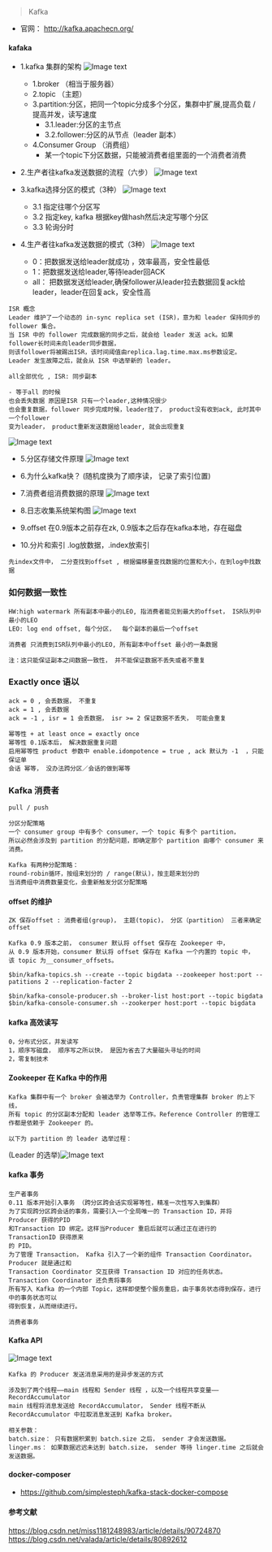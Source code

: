 > Kafka 
- 官网： http://kafka.apachecn.org/

#### kafaka
- 1.kafka 集群的架构
    ![Image text](./pic/WX20210125-161421@2x.png)
    -  1.broker （相当于服务器）
    -  2.topic  （主题）
    -  3.partition:分区，把同一个topic分成多个分区，集群中扩展,提高负载 / 提高并发，读写速度
        -  3.1.leader:分区的主节点
        -  3.2.follower:分区的从节点（leader 副本）
    -  4.Consumer Group （消费组）
        - 某一个topic下分区数据，只能被消费者组里面的一个消费者消费
    
- 2.生产者往kafka发送数据的流程（六步）
    ![Image text](./pic/1611544184721.jpg)
    
- 3.kafka选择分区的模式（3种）
    ![Image text](./pic/WX20210125-111141@2x.png)
    -   3.1 指定往哪个分区写
    -   3.2 指定key, kafka 根据key做hash然后决定写哪个分区
    -   3.3 轮询分时

- 4.生产者往kafka发送数据的模式（3种）
    ![Image text](./pic/WX20210125-111323@2x.png)
    - 0：把数据发送给leader就成功 ，效率最高，安全性最低
    - 1：把数据发送给leader,等待leader回ACK
    - all： 把数据发送给leader,确保follower从leader拉去数据回复ack给leader，leader在回复ack，安全性高
```text
ISR 概念
Leader 维护了一个动态的 in-sync replica set (ISR)，意为和 leader 保持同步的 follower 集合。
当 ISR 中的 follower 完成数据的同步之后，就会给 leader 发送 ack。如果 follower长时间未向leader同步数据，
则该follower将被踢出ISR，该时间阈值由replica.lag.time.max.ms参数设定。 Leader 发生故障之后，就会从 ISR 中选举新的 leader。

all全部优化 , ISR: 同步副本

- 等于all 的时候 
也会丢失数据 原因是ISR 只有一个leader,这种情况很少
也会重复数据，follower 同步完成时候，leader挂了， product没有收到ack, 此时其中一个follower
变为leader， product重新发送数据给leader, 就会出现重复
```
![Image text](./pic/isr.png)

- 5.分区存储文件原理
    ![Image text](./pic/WX20210125-162248@2x.png)

- 6.为什么kafka快？ (随机度换为了顺序读， 记录了索引位置)

- 7.消费者组消费数据的原理
    ![Image text](./pic/WX20210125-160134@2x.png)

- 8.日志收集系统架构图
    ![Image text](./pic/1611543041483.jpg)
    
- 9.offset 在0.9版本之前存在zk, 0.9版本之后存在kafka本地，存在磁盘

- 10.分片和索引 .log放数据，.index放索引
```text
先index文件中， 二分查找到offset , 根据偏移量查找数据的位置和大小，在到log中找数据
```

### 如何数据一致性
```text
HW:high watermark 所有副本中最小的LEO, 指消费者能见到最大的offset， ISR队列中最小的LEO
LEO: log end offset, 每个分区，  每个副本的最后一个offset

消费者 只消费到ISR队列中最小的LEO, 所有副本中offset 最小的一条数据 

注：这只能保证副本之间数据一致性， 并不能保证数据不丢失或者不重复
```

### Exactly once 语以
```text
ack = 0 , 会丢数据， 不重复
ack = 1 , 会丢数据
ack = -1 , isr = 1 会丢数据， isr >= 2 保证数据不丢失， 可能会重复

幂等性 + at least once = exactly once
幂等性 0.1版本后， 解决数据重复问题 
启用幂等性 product 参数中 enable.idompotence = true , ack 默认为 -1  ，只能保证单
会话 幂等， 没办法跨分区／会话的做到幂等
```

### Kafka 消费者
```text
pull / push 

分区分配策略
一个 consumer group 中有多个 consumer，一个 topic 有多个 partition，
所以必然会涉及到 partition 的分配问题，即确定那个 partition 由哪个 consumer 来消费。

Kafka 有两种分配策略：
round-robin循环，按组来划分的 / range(默认)，按主题来划分的
当消费组中消费数量变化，会重新触发分区分配策略
```

#### offset 的维护
```text
ZK 保存offset : 消费者组(group)， 主题(topic)， 分区（partition） 三者来确定offset

Kafka 0.9 版本之前， consumer 默认将 offset 保存在 Zookeeper 中，
从 0.9 版本开始，consumer 默认将 offset 保存在 Kafka 一个内置的 topic 中，
该 topic 为__consumer_offsets。

$bin/kafka-topics.sh --create --topic bigdata --zookeeper host:port --patitions 2 --replication-facter 2

$bin/kafka-console-producer.sh --broker-list host:port --topic bigdata
$bin/kafka-console-consumer.sh --zookerper host:port --topic bigdata

```

#### kafka 高效读写
```text
0，分布式分区，并发读写
1，顺序写磁盘， 顺序写之所以快， 是因为省去了大量磁头寻址的时间 
2，零复制技术
```

#### Zookeeper 在 Kafka 中的作用
```text
Kafka 集群中有一个 broker 会被选举为 Controller，负责管理集群 broker 的上下线，
所有 topic 的分区副本分配和 leader 选举等工作。Reference Controller 的管理工作都是依赖于 Zookeeper 的。

以下为 partition 的 leader 选举过程：
```
(Leader 的选举)![Image text](./pic/15.png)
 
 
#### kafka 事务
```text
生产者事务
0.11 版本开始引入事务 （跨分区跨会话实现幂等性，精准一次性写入到集群）
为了实现跨分区跨会话的事务，需要引入一个全局唯一的 Transaction ID，并将 Producer 获得的PID 
和Transaction ID 绑定。这样当Producer 重启后就可以通过正在进行的 TransactionID 获得原来
的 PID。
为了管理 Transaction， Kafka 引入了一个新的组件 Transaction Coordinator。 Producer 就是通过和
Transaction Coordinator 交互获得 Transaction ID 对应的任务状态。 Transaction Coordinator 还负责将事务
所有写入 Kafka 的一个内部 Topic，这样即使整个服务重启，由于事务状态得到保存，进行中的事务状态可以
得到恢复，从而继续进行。

消费者事务

```
#### Kafka API
![Image text](./pic/19.png)
```text
Kafka 的 Producer 发送消息采用的是异步发送的方式

涉及到了两个线程——main 线程和 Sender 线程 ，以及一个线程共享变量——RecordAccumulator
main 线程将消息发送给 RecordAccumulator， Sender 线程不断从 RecordAccumulator 中拉取消息发送到 Kafka broker。

相关参数：
batch.size： 只有数据积累到 batch.size 之后， sender 才会发送数据。
linger.ms： 如果数据迟迟未达到 batch.size， sender 等待 linger.time 之后就会发送数据。

```


#### docker-composer
- https://github.com/simplesteph/kafka-stack-docker-compose

#### 参考文献
 https://blog.csdn.net/miss1181248983/article/details/90724870
 https://blog.csdn.net/valada/article/details/80892612